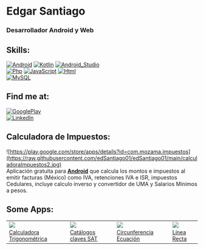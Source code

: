 # Edgar Santiago
### Desarrollador Android y Web

## Skills:
[![Android](https://img.shields.io/badge/Android-3DDC84?style=for-the-badge&logo=android&logoColor=white&labelColor=101010)]()
[![Kotlin](https://img.shields.io/badge/Kotlin-0095D5?style=for-the-badge&logo=kotlin&logoColor=white&labelColor=101010)]()
[![Android_Studio](https://img.shields.io/badge/Android_Studio-3DDC84?style=for-the-badge&logo=android-studio&logoColor=white&labelColor=101010)]()
</br>
[![Php](https://img.shields.io/badge/Php-9146FF?style=for-the-badge&logo=php&logoColor=white&labelColor=101011)]()
[![JavaScript](https://img.shields.io/badge/JavaScript-F7DF1E?style=for-the-badge&logo=javascript&logoColor=white&labelColor=101010)]()
[![Html](https://img.shields.io/badge/HTML-FA7343?style=for-the-badge&logo=html5&logoColor=white&labelColor=101011)]()
</br>
[![MySQL](https://img.shields.io/badge/MySQL-4479A1?style=for-the-badge&logo=mysql&logoColor=white&labelColor=101010)]()
</br>

## Find me at:
[![GooglePlay](https://img.shields.io/badge/Google_Play-3DDC84?style=for-the-badge&logo=googleplay&logoColor=white&labelColor=101011)](https://play.google.com/store/apps/dev?id=6969660804547788680)
</br>
[![LinkedIn](https://img.shields.io/badge/-Edgar_Santiago-0077B5?style=for-the-badge&logo=linkedin&logoColor=white&labelColor=101010)](https://www.linkedin.com/in/edsantiago01)
</br>

## Calculadora de Impuestos:
![https://play.google.com/store/apps/details?id=com.mozama.impuestos](https://raw.githubusercontent.com/edSantiago01/edSantiago01/main/calculadoraImpuestos2.jpg)
</br>
Aplicación gratuita para **[Android](https://play.google.com/store/apps/details?id=com.mozama.impuestos)** que calcula los montos e impuestos al emitir facturas  (México) como IVA, retenciones IVA e ISR, impuestos Cedulares, incluye calculo inverso y convertidor de UMA y Salarios Mínimos a pesos.


## Some Apps:
<table style="width:100%">
  <tr>
    <td>
	    <a href="https://play.google.com/store/apps/details?id=com.mozama.trigonometria">
  		  <img src="https://www.mozama.com.mx/img/logoTrigonometria.jpg">
        </br>
        Calculadora Trigonométrica
	    </a>
	</td>
    <td>
	    <a href="https://play.google.com/store/apps/details?id=com.mozama.catalogossat">
  		  <img src="https://www.mozama.com.mx/img/logoCatalogosSAT.jpg">
        </br>
        Catálogos claves SAT
	    </a>
	</td>
    <td>
	    <a href="https://play.google.com/store/apps/details?id=com.mozama.circumference_equation">
  		  <img src="https://www.mozama.com.mx/img/icono_circunferencia.jpg">
        </br>
        Circunferencia Ecuación
	    </a>
	  </td>    
    <td>
	    <a href="https://play.google.com/store/apps/details?id=com.mozama.lineaRecta">
  		  <img src="https://www.mozama.com.mx/img/linea_recta.jpg">
        </br>
        Línea Recta
	    </a>
	  </td>
  </tr>
</table>
